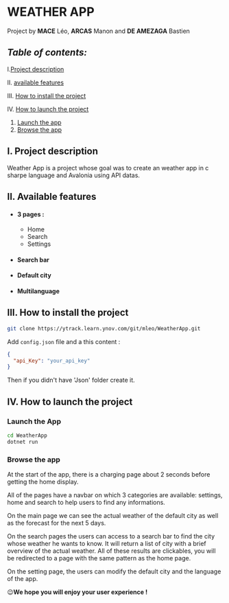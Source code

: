 # WEATHER APP

Project by __MACE__ Léo, __ARCAS__ Manon and __DE AMEZAGA__ Bastien

## _Table of contents:_

I.[Project description](#i-project-description)

II. [available features ](#ii-available-features-)

III. [How to install the project](#iii-how-to-install-the-project)

IV. [How to launch the project](#iv-how-to-launch-the-project)
1. [Launch the app](#launch-the-app)
2. [Browse the app](#browse-the-app)

## I. Project description

Weather App is a project whose goal was to create an weather app in c sharpe language and Avalonia using API datas.

## II. Available features 

- #### 3 pages :
    - Home
    - Search
    - Settings

- #### Search bar
- #### Default city
- #### Multilanguage

## III. How to install the project


```bash
git clone https://ytrack.learn.ynov.com/git/mleo/WeatherApp.git
```

Add ```config.json``` file and a this content :

```json
{
  "api_Key": "your_api_key"
}
```

Then if you didn't have 'Json' folder create it.

## IV. How to launch the project

### Launch the App

```bash
cd WeatherApp
dotnet run
```

### Browse the app
At the start of the app, there is a charging page about 2 seconds before getting the home display.

All of the pages have a navbar on which 3 categories are available: settings, home and search to help users to find any informations.

On the main page we can see the actual weather of the default city as well as the forecast for the next 5 days.

On the search pages the users can access to a search bar to find the city whose weather he wants to know. It will return a list of city with a brief overview of the actual weather.
All of these results are clickables, you will be redirected to a page with the same pattern as the home page. 

On the setting page, the users can modify the default city and the language of the app.


😉**We hope you will enjoy your user experience !** 